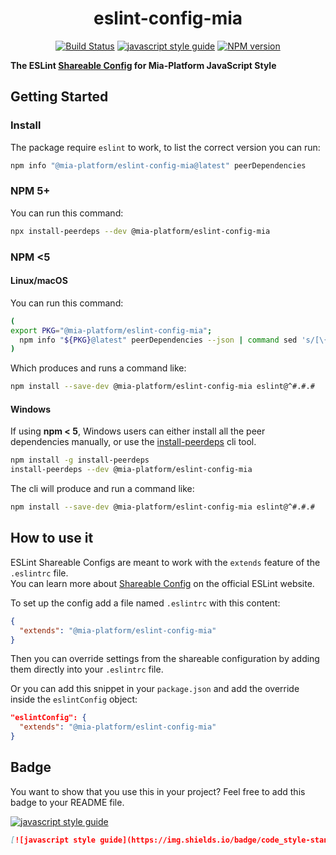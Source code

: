 <div align="center">

# eslint-config-mia

[![Build Status][travis-svg]][travis-org]
[![javascript style guide][standard-mia-svg]][standard-mia]
[![NPM version][npmjs-svg]][npmjs-com]

</div>

**The ESLint [Shareable Config][share-config] for Mia-Platform JavaScript Style**

## Getting Started

### Install

The package require `eslint` to work, to list the correct version you can run:

```sh
npm info "@mia-platform/eslint-config-mia@latest" peerDependencies
```

### NPM 5+

You can run this command:

```sh
npx install-peerdeps --dev @mia-platform/eslint-config-mia
```

### NPM <5

#### Linux/macOS

You can run this command:

```sh
(
export PKG="@mia-platform/eslint-config-mia";
  npm info "${PKG}@latest" peerDependencies --json | command sed 's/[\{\},]//g ; s/: /@/g' | xargs npm install --save-dev "${PKG}@latest"
)
```

Which produces and runs a command like:

```sh
npm install --save-dev @mia-platform/eslint-config-mia eslint@^#.#.#
```

#### Windows

If using **npm < 5**, Windows users can either install all the peer dependencies manually,
or use the [install-peerdeps](https://github.com/nathanhleung/install-peerdeps) cli tool.

```sh
npm install -g install-peerdeps
install-peerdeps --dev @mia-platform/eslint-config-mia
```

The cli will produce and run a command like:

```sh
npm install --save-dev @mia-platform/eslint-config-mia eslint@^#.#.#
```

## How to use it
ESLint Shareable Configs are meant to work with the `extends` feature of the `.eslintrc` file.  
You can learn more about [Shareable Config][share-config] on the official ESLint website.

To set up the config add a file named `.eslintrc` with this content:

```json
{
  "extends": "@mia-platform/eslint-config-mia"
}
```

Then you can override settings from the shareable configuration by adding them directly
into your `.eslintrc` file.

Or you can add this snippet in your `package.json` and add the override inside the `eslintConfig`
object:

```json
"eslintConfig": {
  "extends": "@mia-platform/eslint-config-mia"
}
```

## Badge
You want to show that you use this in your project? Feel free to add this badge to your README file.

[![javascript style guide][standard-mia-svg]][standard-mia]
```markdown
[![javascript style guide](https://img.shields.io/badge/code_style-standard--mia-orange.svg)](https://github.com/mia-platform/eslint-config-mia)
```

[travis-svg]: https://travis-ci.org/mia-platform/eslint-config-mia.svg?branch=master
[travis-org]: https://travis-ci.org/mia-platform/eslint-config-mia
[standard-mia-svg]: https://img.shields.io/badge/code_style-standard--mia-orange.svg
[standard-mia]: https://github.com/mia-platform/eslint-config-mia
[npmjs-svg]: https://img.shields.io/npm/v/@mia-platform/eslint-config-mia.svg?logo=npm
[npmjs-com]: https://www.npmjs.com/package/@mia-platform/eslint-config-mia
[share-config]: http://eslint.org/docs/developer-guide/shareable-configs
